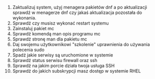 1. Zaktualizuj system, użyj menagera pakietów dnf a po aktualizacji sprawdź w menagerze dnf czy jakaś aktualizacja pozostała do wykonania.
2. Sprawdź czy musisz wykonać restart systemu
3. Zainstaluj pakiet mc
4. Sprawdź komendą man opis programu mc
5. Sprawdź stronę man dla pakietu mc
6. Daj swojemu użytkownikowi "szkolenie" uprawnienia do używania polecenia sudo
7. Spadź jakie serwisy są uruchomione w systemie
8. Sprawdź status serwisu firewall oraz ssh
9. Sprawdź na jakim porcie działa twoja usługa SSH
10. Sprawdź do jakich subskrypcji masz dostęp w systemie RHEL
